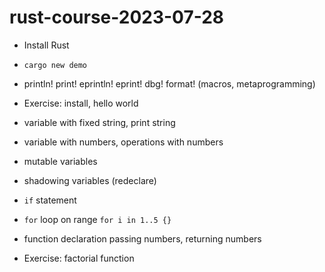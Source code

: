 # rust-course-2023-07-28

* Install Rust

* `cargo new demo`

* println! print!   eprintln!   eprint!  dbg!  format!  (macros, metaprogramming)

* Exercise: install, hello world

* variable with fixed string, print string

* variable with numbers, operations with numbers

* mutable variables

* shadowing variables (redeclare)

* `if` statement

* `for` loop on range `for i in 1..5 {}`

* function declaration passing numbers, returning numbers

* Exercise: factorial function

